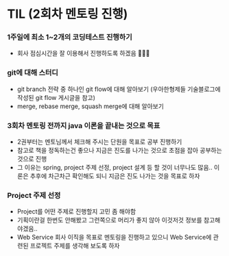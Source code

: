 # TIL (2회차 멘토링 진행)

### 1주일에 최소 1~2개의 코딩테스트 진행하기
* 회사 점심시간을 잘 이용해서 진행하도록 하겠음 💪💪💪

### git에 대해 스터디
* git branch 전략 중 하나인 git flow에 대해 알아보기 (우아한형제들 기술블로그에 작성된 git flow 게시글을 참고)
* merge, rebase merge, squash merge에 대해 알아보기

### 3회차 멘토링 전까지 java 이론을 끝내는 것으로 목표
* 2권부터는 멘토님께서 체크해 주시는 단원을 목표로 공부 진행하기
* 참고로 책을 정독하는건 좋으나 지금은 진도를 나가는 것으로 초점을 잡아 공부하는 것으로 진행
* 그 이유는 spring, project 주제 선정, project 설계 등 할 것이 너무나도 많음.. 이론은 추후에 차근차근 확인해도 되니 지금은 진도 나가는 것을 목표로 하자

### Project 주제 선정
* Project를 어떤 주제로 진행할지 고민 좀 해야함
* 기획이란걸 한번도 안해봤고 그런쪽으로 머리가 좋지 않아 이것저것 정보를 참고해야겠음..
* Web Service 회사 이직을 목표로 멘토링을 진행하고 있으니 Web Service에 관련된 프로젝트 주제를 생각해 보도록 하자
